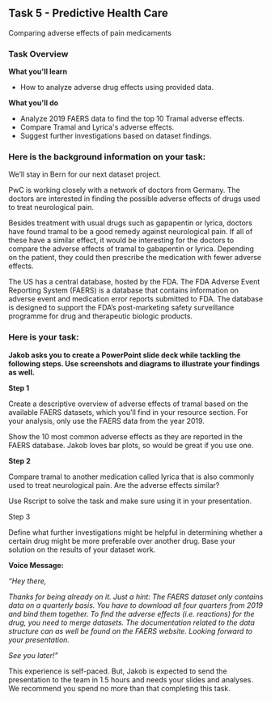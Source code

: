 <h2>Task 5 - Predictive Health Care</h3>
Comparing adverse effects of pain medicaments

<h3>Task Overview</h3>

<b>What you'll learn</b>
 - How to analyze adverse drug effects using provided data.

<b>What you'll do</b>
 - Analyze 2019 FAERS data to find the top 10 Tramal adverse effects.
 - Compare Tramal and Lyrica's adverse effects.
 - Suggest further investigations based on dataset findings.

<h3>Here is the background information on your task:</h3>
We’ll stay in Bern for our next dataset project.

PwC is working closely with a network of doctors from Germany. The doctors are interested in finding the possible adverse effects of drugs used to treat neurological pain.

Besides treatment with usual drugs such as gapapentin or lyrica, doctors have found tramal to be a good remedy against neurological pain. If all of these have a similar effect, it would be interesting for the doctors to compare the adverse effects of tramal to gabapentin or lyrica. Depending on the patient, they could then prescribe the medication with fewer adverse effects. 

The US has a central database, hosted by the FDA. The FDA Adverse Event Reporting System (FAERS) is a database that contains information on adverse event and medication error reports submitted to FDA. The database is designed to support the FDA’s post-marketing safety surveillance programme for drug and therapeutic biologic products.

<h3>Here is your task:</h3>

<b>Jakob asks you to create a PowerPoint slide deck while tackling the following steps. Use screenshots and diagrams to illustrate your findings as well.</b>

<b>Step 1</b>

Create a descriptive overview of adverse effects of tramal based on the available FAERS datasets, which you’ll find in your resource section. For your analysis, only use the FAERS data from the year 2019.

Show the 10 most common adverse effects as they are reported in the FAERS database. Jakob loves bar plots, so would be great if you use one.

<b>Step 2</b>

Compare tramal to another medication called lyrica that is also commonly used to treat neurological pain. Are the adverse effects similar?

Use Rscript to solve the task and make sure using it in your presentation.

</b>Step 3</b>

Define what further investigations might be helpful in determining whether a certain drug might be more preferable over another drug. Base your solution on the results of your dataset work.

<b>Voice Message:</b>

<i>“Hey there,

Thanks for being already on it. Just a hint: The FAERS dataset only contains data on a quarterly basis. You have to download all four quarters from 2019 and bind them together. To find the adverse effects (i.e. reactions) for the drug, you need to merge datasets. The documentation related to the data structure can as well be found on the FAERS website. Looking forward to your presentation.

See you later!”</i>

This experience is self-paced. But, Jakob is expected to send the presentation to the team in 1.5 hours and needs your slides and analyses. We recommend you spend no more than that completing this task.
